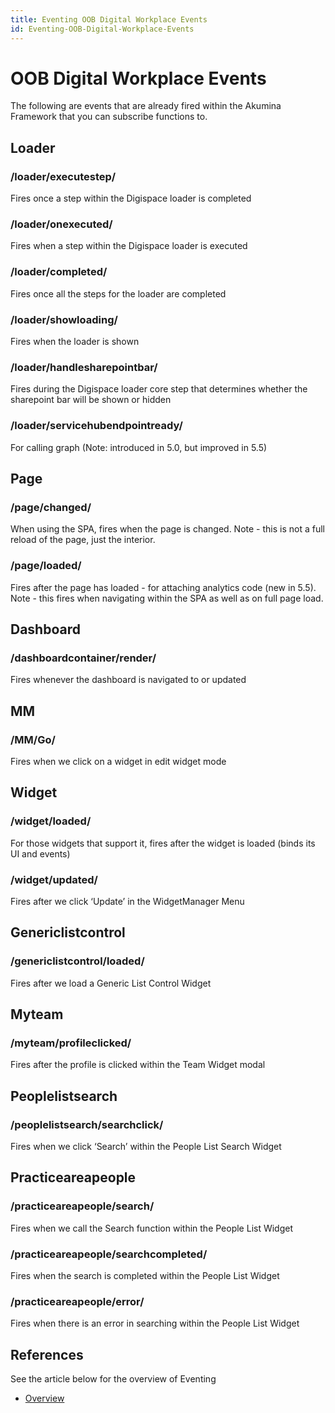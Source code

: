 ```yaml
---
title: Eventing OOB Digital Workplace Events
id: Eventing-OOB-Digital-Workplace-Events
---
```


# OOB Digital Workplace Events

The following are events that are already fired within the Akumina Framework that you can subscribe functions to.

## Loader

### /loader/executestep/
Fires once a step within the Digispace loader is completed

### /loader/onexecuted/
Fires when a step within the Digispace loader is executed

### /loader/completed/
Fires once all the steps for the loader are completed

### /loader/showloading/
Fires when the loader is shown

### /loader/handlesharepointbar/
Fires during the Digispace loader core step that determines whether the sharepoint bar will be shown or hidden

### /loader/servicehubendpointready/
For calling graph (Note: introduced in 5.0, but improved in 5.5)

## Page

### /page/changed/
When using the SPA, fires when the page is changed. Note - this is not a full reload of the page, just the interior.

### /page/loaded/
Fires after the page has loaded - for attaching analytics code (new in 5.5). Note - this fires when navigating within the SPA as well as on full page load.


## Dashboard

### /dashboardcontainer/render/
Fires whenever the dashboard is navigated to or updated

## MM

### /MM/Go/
Fires when we click on a widget in edit widget mode

## Widget

### /widget/loaded/
For those widgets that support it, fires after the widget is loaded (binds its UI and events)

### /widget/updated/
Fires after we click ‘Update’ in the WidgetManager Menu

## Genericlistcontrol

### /genericlistcontrol/loaded/
Fires after we load a Generic List Control Widget

## Myteam

### /myteam/profileclicked/
Fires after the profile is clicked within the Team Widget modal

## Peoplelistsearch

### /peoplelistsearch/searchclick/
Fires when we click ‘Search’ within the People List Search Widget

## Practiceareapeople

### /practiceareapeople/search/
Fires when we call the Search function within the People List Widget 

### /practiceareapeople/searchcompleted/
Fires when the search is completed within the People List Widget

### /practiceareapeople/error/
Fires when there is an error in searching within the People List Widget

## References
See the article below for the overview of Eventing
* [Overview](https://github.com/akumina/AkuminaTraining/wiki/Eventing:-Overview)


